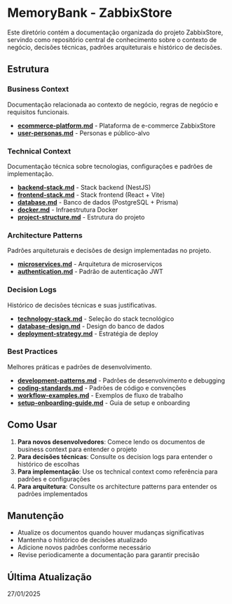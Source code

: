 # MemoryBank - ZabbixStore

Este diretório contém a documentação organizada do projeto ZabbixStore, servindo como repositório central de conhecimento sobre o contexto de negócio, decisões técnicas, padrões arquiteturais e histórico de decisões.

## Estrutura

### Business Context
Documentação relacionada ao contexto de negócio, regras de negócio e requisitos funcionais.

- **[ecommerce-platform.md](./business-context-ecommerce-platform.md)** - Plataforma de e-commerce ZabbixStore
- **[user-personas.md](./business-context-user-personas.md)** - Personas e público-alvo

### Technical Context
Documentação técnica sobre tecnologias, configurações e padrões de implementação.

- **[backend-stack.md](./technical-context-backend-stack.md)** - Stack backend (NestJS)
- **[frontend-stack.md](./technical-context-frontend-stack.md)** - Stack frontend (React + Vite)
- **[database.md](./technical-context-database.md)** - Banco de dados (PostgreSQL + Prisma)
- **[docker.md](./technical-context-docker.md)** - Infraestrutura Docker
- **[project-structure.md](./technical-context-project-structure.md)** - Estrutura do projeto

### Architecture Patterns
Padrões arquiteturais e decisões de design implementadas no projeto.

- **[microservices.md](./architecture-patterns-microservices.md)** - Arquitetura de microserviços
- **[authentication.md](./architecture-patterns-authentication.md)** - Padrão de autenticação JWT

### Decision Logs
Histórico de decisões técnicas e suas justificativas.

- **[technology-stack.md](./decision-logs-technology-stack.md)** - Seleção do stack tecnológico
- **[database-design.md](./decision-logs-database-design.md)** - Design do banco de dados
- **[deployment-strategy.md](./decision-logs-deployment-strategy.md)** - Estratégia de deploy

### Best Practices
Melhores práticas e padrões de desenvolvimento.

- **[development-patterns.md](./best-practices-development-patterns.md)** - Padrões de desenvolvimento e debugging
- **[coding-standards.md](./best-practices-coding-standards.md)** - Padrões de código e convenções
- **[workflow-examples.md](./best-practices-workflow-examples.md)** - Exemplos de fluxo de trabalho
- **[setup-onboarding-guide.md](./setup-onboarding-guide.md)** - Guia de setup e onboarding

## Como Usar

1. **Para novos desenvolvedores**: Comece lendo os documentos de business context para entender o projeto
2. **Para decisões técnicas**: Consulte os decision logs para entender o histórico de escolhas
3. **Para implementação**: Use os technical context como referência para padrões e configurações
4. **Para arquitetura**: Consulte os architecture patterns para entender os padrões implementados

## Manutenção

- Atualize os documentos quando houver mudanças significativas
- Mantenha o histórico de decisões atualizado
- Adicione novos padrões conforme necessário
- Revise periodicamente a documentação para garantir precisão

## Última Atualização
27/01/2025
